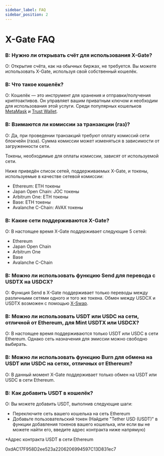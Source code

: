 ```yaml
---
sidebar_label: FAQ
sidebar_position: 2
---
```


# X-Gate FAQ

### В: Нужно ли открывать счёт для использования X-Gate?

О: Открытие счёта, как на обычных биржах, не требуется. Вы можете использовать X-Gate, используя свой собственный кошелёк.

### В: Что такое кошелёк?

О: Кошелёк — это инструмент для хранения и отправки/получения криптоактивов. Он управляет вашим приватным ключом и необходим для использования этой услуги. Среди популярных кошельков [MetaMask](https://metamask.io/) и [Trust Wallet](https://trustwallet.com/).

### В: **Взимаются ли комиссии за транзакции (газ)?**

О: Да, при проведении транзакций требуют оплату комиссий сети блокчейн (газа). Сумма комиссии может изменяться в зависимости от загруженности сети.

Токены, необходимые для оплаты комиссии, зависят от используемой сети.

Ниже приведён список сетей, поддерживаемых X-Gate, и токены, используемые в качестве сетевой комиссии:

- Ethereum: ETH токены
- Japan Open Chain: JOC токены
- Arbitrum One: ETH токены
- Base: ETH токены
- Avalanche C-Chain: AVAX токены

### **В: Какие сети поддерживаются X-Gate?**

О: В настоящее время X-Gate поддерживает следующие 5 сетей:

- Ethereum
- Japan Open Chain
- Arbitrum One
- Base
- Avalanche C-Chain

### **В: Можно ли использовать функцию Send для перевода с USDTX на USDCX?**

О: Функция Send в X-Gate поддерживает только переводы между различными сетями одного и того же токена. Обмен между USDCX и USDTX возможен с помощью [X-Swap](https://x-swap.org).

### **В: Можно ли использовать USDT или USDC на сети, отличной от Ethereum, для Mint USDTX или USDCX?**

О: В настоящее время поддерживаются только USDT или USDC в сети Ethereum. Однако сеть назначения для эмиссии можно свободно выбирать.

### **В: Можно ли использовать функцию Burn для обмена на USDT или USDC на сетях, отличных от Ethereum?**

О: В данный момент X-Gate поддерживает только обмен на USDT или USDC в сети Ethereum.

### **В: Как добавить USDT в кошелёк?**

О: Вы можете добавить USDT, выполнив следующие шаги:
- Переключите сеть вашего кошелька на сеть Ethereum
- Добавьте пользовательский токен
(Найдите "Tether USD (USDT)" в функции добавления токенов вашего кошелька, или если вы не можете найти его, введите адрес контракта ниже напрямую)

*Адрес контракта USDT в сети Ethereum

0xdAC17F958D2ee523a2206206994597C13D831ec7